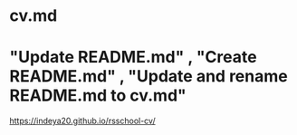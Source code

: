 # cv.md
# "Update README.md" , "Create README.md" , "Update and rename README.md to cv.md"
https://indeya20.github.io/rsschool-cv/
